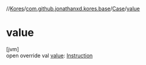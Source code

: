 //[Kores](../../../index.md)/[com.github.jonathanxd.kores.base](../index.md)/[Case](index.md)/[value](value.md)

# value

[jvm]\
open override val [value](value.md): [Instruction](../../com.github.jonathanxd.kores/-instruction/index.md)
